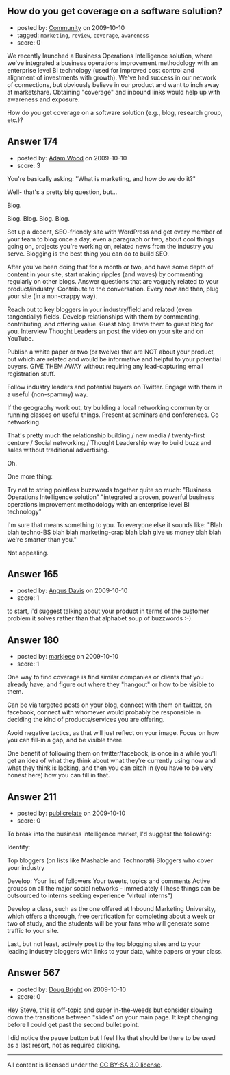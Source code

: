 ## How do you get coverage on a software solution?

- posted by: [Community](https://stackexchange.com/users/-1/-1-community) on 2009-10-10
- tagged: `marketing`, `review`, `coverage`, `awareness`
- score: 0

We recently launched a Business Operations Intelligence solution, where we've integrated a business operations improvement methodology with an enterprise level BI technology (used for improved cost control and alignment of investments with growth). We've had success in our network of connections, but obviously believe in our product and want to inch away at marketshare.  Obtaining "coverage" and inbound links would help up with awareness and exposure.

How do you get coverage on a software solution (e.g., blog, research group, etc.)?



## Answer 174

- posted by: [Adam Wood](https://stackexchange.com/users/-1/118-adam-wood) on 2009-10-10
- score: 3

You're basically asking:
"What is marketing, and how do we do it?"

Well- that's a pretty big question, but...

Blog.

Blog. Blog. Blog. Blog.

Set up a decent, SEO-friendly site with WordPress and get every member of your team to blog once a day, even a paragraph or two, about cool things going on, projects you're working on, related news from the industry you serve. Blogging is the best thing you can do to build SEO.

After you've been doing that for a month or two, and have some depth of content in your site, start making ripples (and waves) by commenting regularly on other blogs. Answer questions that are vaguely related to your product/industry. Contribute to the conversation. Every now and then, plug your site (in a non-crappy way).

Reach out to key bloggers in your industry/field and related (even tangentially) fields. Develop relationships with them by commenting, contributing, and offering value. Guest blog. Invite them to guest blog for you. Interview Thought Leaders an post the video on your site and on YouTube.

Publish a white paper or two (or twelve) that are NOT about your product, but which are related and would be informative and helpful to your potential buyers. GIVE THEM AWAY without requiring any lead-capturing email registration stuff.

Follow industry leaders and potential buyers on Twitter. Engage with them in a useful (non-spammy) way.

If the geography work out, try building a local networking community or running classes on useful things. Present at seminars and conferences. Go networking.


That's pretty much the relationship building / new media / twenty-first century / Social networking / Thought Leadership way to build buzz and sales without traditional advertising.

Oh.

One more thing:

Try not to string pointless buzzwords together quite so much:
"Business Operations Intelligence solution"
"integrated a proven, powerful business operations improvement methodology with an enterprise level BI technology"

I'm sure that means something to you. To everyone else it sounds like:
"Blah blah techno-BS blah blah marketing-crap blah blah give us money blah blah we're smarter than you."

Not appealing.




## Answer 165

- posted by: [Angus Davis](https://stackexchange.com/users/-1/112-angus-davis) on 2009-10-10
- score: 1

to start, i'd suggest talking about your product in terms of the customer problem it solves rather than that alphabet soup of buzzwords :-)


## Answer 180

- posted by: [markjeee](https://stackexchange.com/users/-1/104-markjeee) on 2009-10-10
- score: 1

One way to find coverage is find similar companies or clients that you already have, and figure out where they "hangout" or how to be visible to them.

Can be via targeted posts on your blog, connect with them on twitter, on facebook, connect with whomever would probably be responsible in deciding the kind of products/services you are offering.

Avoid negative tactics, as that will just reflect on your image. Focus on how you can fill-in a gap, and be visible there.

One benefit of following them on twitter/facebook, is once in a while you'll get an idea of what they think about what they're currently using now and what they think is lacking, and then you can pitch in (you have to be very honest here) how you can fill in that.



## Answer 211

- posted by: [publicrelate](https://stackexchange.com/users/-1/127-publicrelate) on 2009-10-10
- score: 0

To break into the business intelligence market, I'd suggest the following:

Identify:

Top bloggers (on lists like Mashable and Technorati)
Bloggers who cover your industry

Develop:
Your list of followers
Your tweets, topics and comments
Active groups on all the major social networks - immediately
(These things can be outsourced to interns seeking experience "virtual interns")

Develop a class, such as the one offered at Inbound Marketing University, which offers a thorough, free certification for completing about a week or two of study, and the students will be your fans who will generate some traffic to your site.

Last, but not least, actively post to the top blogging sites and to your leading industry bloggers with links to your data, white papers or your class.


## Answer 567

- posted by: [Doug Bright](https://stackexchange.com/users/-1/324-doug-bright) on 2009-10-10
- score: 0

Hey Steve, this is off-topic and super in-the-weeds but consider slowing down the transitions between "slides" on your main page.  It kept changing before I could get past the second bullet point.

I did notice the pause button but I feel like that should be there to be used as a last resort, not as required clicking.



---

All content is licensed under the [CC BY-SA 3.0 license](https://creativecommons.org/licenses/by-sa/3.0/).
